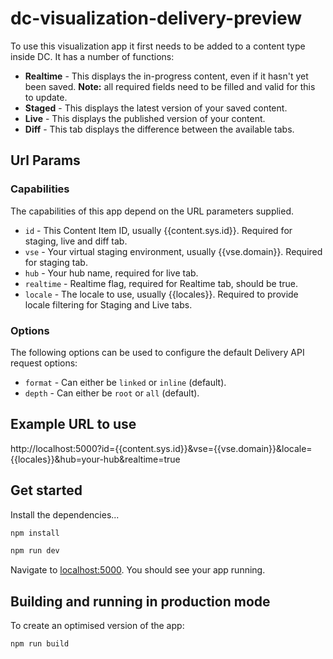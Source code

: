 # dc-visualization-delivery-preview

To use this visualization app it first needs to be added to a content type inside DC. It has a number of functions:
  * **Realtime** - This displays the in-progress content, even if it hasn't yet been saved. **Note:** all required fields need to be filled and valid for this to update.
  * **Staged** - This displays the latest version of your saved content.
  * **Live** - This displays the published version of your content.
  * **Diff** - This tab displays the difference between the available tabs.
## Url Params
### Capabilities
  <p>The capabilities of this app depend on the URL parameters supplied.</p>
  
  * `id` - This Content Item ID, usually {{content.sys.id}}. Required for staging, live and diff tab.
  * `vse` - Your virtual staging environment, usually {{vse.domain}}. Required for staging tab.
  * `hub` - Your hub name, required for live tab.
  * `realtime` - Realtime flag, required for Realtime tab, should be true.
  * `locale` - The locale to use, usually {{locales}}. Required to provide locale filtering for Staging and Live tabs.
  
### Options
  <p>The following options can be used to configure the default Delivery API request options:</p>
  
  * `format` - Can either be `linked` or `inline` (default).
  * `depth` - Can either be `root` or `all` (default).
  
  <h2>Example URL to use</h2>
http://localhost:5000?id={{content.sys.id}}&vse={{vse.domain}}&locale={{locales}}&hub=your-hub&realtime=true

## Get started

Install the dependencies...

```bash
npm install
```

```bash
npm run dev
```

Navigate to [localhost:5000](http://localhost:5000). You should see your app running. 

## Building and running in production mode

To create an optimised version of the app:

```bash
npm run build
```